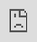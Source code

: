```yaml
---
layout: post
date:   2020-05-10
image: "/conflict_urbanism_sp2020/images/Screenshot 2020-05-11 at 07.05.30.png"
title:  "Off The Grid: A Spatial Exploration of the Historic Development of the Brooklyn Street Grid"
author: "Sumer Drall & Amelia Marcantonio-Fields"
---
```

#### Introduction  ####
Today, it is hard to believe that Brooklyn was the heart of farming in the 19th century. The historic implementation of the Brooklyn street grid is the epitome of the transformation from rural to urban. Over the course of the mid-1800s to the early-1900s, the execution of street grid created development in the city of Brooklyn. This spatial project examines three outlying neighborhoods and major farming communities in old Brooklyn - Gravesend, New Utrecht, and Flatlands - and their relationship with the growing street network. This project aims to examine spatial pushes and pulls between historic farmlands and the actualization of the modern street grid from 1850-1910. The central research question for this project is: how have these neighborhoods either transformed or stayed constant in the implementation of the street grid?  


#### Background  ####
Following a massive increase in population in the late 18th century, New York consolidated its role as America’s leading city in the 19th century with a string of influential infrastructural and financial decisions in the face of historic socio-political events.  In 1807, a steamboat route between New York and Albany spurred cargo and passenger movement. In 1825, the city completed construction of the Erie Canal--hence providing direct access to Atlantic Ocean trade routes and allowing the natural harbour of the city to be utilized in its full capacity. Impacted by the devastating Great Fire of New York in 1835 and motivated by the importance of increasing water supply, the city commenced service of the Croton Aqueduct in 1842. The economic developments in the 19th century also coincided with a period of increased immigration into the city, leading to not only a larger workforce, but also a more packed city. Although the prospect of an expanding population influenced the 1811 Plan that designed Manhattan’s famed rectangular and rigid street grid, the steeply rising immigration rates post the Civil War and tightly cramped tenements led to concerns that New York was reaching its density limits.

![Figure 1](/conflict_urbanism_sp2020/images/BrooklynHNYC/PopulationGrowth.png)

The economic success and infrastructural developments of New York also had a domino effect on Brooklyn’s own prosperity. As population rose in 19th century Manhattan, more and more New Yorkers looked towards Brooklyn, which was established as a city in 1834, as a residential alternative. The City of Brooklyn originally included the northwestern tip of the borough. In 1839, Brooklyn began to develop its own residential grid system. Bolstered by regular steam service, the eastern shore cities of Williamsburg and Bushwick became viable options to commute to workplaces in Lower Manhattan. Both cities later were annexed by Brooklyn in 1854. The growing shipping industry and the deepening of the Gowanus Canal provided Brooklyn with increased industrial access to the waterfront. Further links to New York were also established through sharing of utilities such as fire services and the opening of the Brooklyn Bridge in 1883.  

![Figure 2](/conflict_urbanism_sp2020/images/BrooklynHNYC/agriculturegraphs.png)

As the city of Brooklyn quickly industrialized, the rest of Kings County remained predominantly agricultural. As larger transportation networks were established towards the end of the 19th century, the county became further integrated despite its contrasting socio-spatial characteristics. This integration was only consolidated when neighboring towns were annexed in quick succession - New Lots in 1886; Flatbush, Gravesend, and New Utrecht in 1894; and Flatlands in 1896. This large expansion made Brooklyn’s city boundaries coterminous with Kings County before it’s subsequent consolidation into Greater New York in 1898.    

While it’s status as a city was short lived, the simultaneous formation of residential and industrial Brooklyn as a response to the developments in Manhattan and the successive annexations of neighboring agricultural towns had important ramifications on the growth of the borough as a whole. Not only was there a tension between two distinctive ways of life-- agricultural and urban--but this tension manifested itself spatially. As opposed to the close residential units and transport networks of Brooklyn pre-1886, the rest of the towns in Kings County consisted of sprawling farmlands. From a small residential street grid in the middle of the century to at one point in the late 1800s a much larger residential street grid surrounded by farm lines of the newly annexed agricultural towns -- this conflict is best understood through Brooklyn’s street grid.   


<div class="iframe-column">
  <iframe src="https://sumerd.github.io/Map/AmeliaSumer2.html" style="position:absolute;top:0;left:0;width:100%;height:100%;" frameborder="0"></iframe>
</div>
*Toggle on and off layers on top right of map to view street grid in 1850, 1880, 1910*
     
#### Case Studies ####
The nature and topologies of these farming towns were undeniably similar. The populations in all of these small towns boomed after the 1800s while the amount of farm acreage alloted continued to decline. All of these small towns were centered around a small center (displayed below) and much of the coming development would try to incorporate these strong centers into orthogonal grids, and further, an infrastructural and spatial order. In 1850, these neighborhoods just consisted of centers and spokes--reaching out to other areas in Kings County. But by 1880, these neighborhoods and their surrounding areas were included in a county-wide grid plan. Finally by 1910, many of these plans were coming to fruition and these neighborhoods were getting filled in with people and buildings. The brief case studies below begin to show the intense neighborhood changes of the time.

![Figure 3](/conflict_urbanism_sp2020/images/BrooklynHNYC/1880Acreage.png)

#### Case Study 1: Gravesend ####

<iframe frameborder="0" class="juxtapose" width="100%" height="700" src="https://cdn.knightlab.com/libs/juxtapose/latest/embed/index.html?uid=d8f2c4c4-92d1-11ea-a879-0edaf8f81e27"></iframe>

One of the first towns in what we know now as Brooklyn, Gravesend was one of the first towns founded by a woman (Stockwell 1884, 1). Established as a British colony in the 1600s by Lady Deboarah Moodly, Gravesend is located in the southern part of modern day Brooklyn and is known for its relationship to famed locations such as Coney Island and the Gravesend Cemetery established in 1650. In its founding, Gravesend was, of course, a primarily agricultural town. For the 200 years that followed the first arrival of British settlers, Gravesend’s agricultural characteristic remained remarkably consistent. Prior to 1850, Gravsend’s original square street plan was established and now consists of modern day Gravesend Neck Road and McDonald Avenue (Forgotten New York 2000).   

During this intense agricultural period, Gravesend’s population barely grew. The 1835 Census stated an increase in population of only 635, which meant an increase of 427 residents over the preceding 97 years (Stockwell 1884, 15). In comparison, Brooklyn had a population of almost 7,500 in 1828, by 1840 that number had risen to more than 36,000 (Ibid). At the end of the century however, Gravesend witnessed a notable increase in population - reaching 3,500 inhabitants in 1880.  

In 1850, the center of Gravesend was connected to other development projects in Kings County. Some of these projects included: the opening of the Coney Island Causeway in 1823, Gravesend Avenue in 1838, Coney Island Plank Road in 1849 (later known as Coney Island Avenue), Ocean Avenue in 1871 and Ocean Parkway 1876, which not only connected Gravesend to the City of Brooklyn, but the neighboring agricultural towns (Stockwell 1884, 16-18). By 1880, the neighborhood of Gravesend had filled in slightly primarily with attractions like Coney Island carnival infrastructure and jockey clubs and horse parks. The Brooklyn Jockey Club and the Coney Island Jockey Club disrupted the planned grid, but symbolized increased development in the neighborhood and a new type of capitalization on agricultural tools. By 1910, many of the planned streets in 1880 had been paved or in function, and there were more buildings expanding beyond the town center. While attractions like jockey clubs were present, there were plans to phase them out and the town center began to blend in with growing infrastructure.

#### Case Study 2: New Utrecht  ####

<iframe frameborder="0" class="juxtapose" width="100%" height="700" src="https://cdn.knightlab.com/libs/juxtapose/latest/embed/index.html?uid=172e381a-92d5-11ea-a879-0edaf8f81e27"></iframe>

First established in 1652, New Utrecht comprised the modern day neighborhoods of Bensonhurst, Borough Park and Bay Ridge.  Similar to other towns in Kings County, for most of its history New Utrecht was primarily farmland. Census data states that almost 80 percent of its inhabitants were involved in agriculture in 1840 (Linder and Zacharias 1999, 314). The center of New Utrecht was in southwestern Brooklyn by the Gravesend Bay, and consisted of a trisection of three historic roads, two from the colonial era: the Road from New Utrecht to Flatbush - today’s 18th Avenue; the southwest end of Kings Highway; and the Brooklyn, Greenwood and Bath Plank Road — which is now New Utrecht Avenue (Forgotten New York 2010).     

In 1850, it is obvious that the center of New Utrecht formed around Brooklyn and Bath Plank Road and Kings Highway as it is situated right in the middle. The improvement of street car and railroad networks in the region--such as the opening of the Brooklyn, Bath and Coney Island Railroad in 1864--were important developments that connected the town to the rest of the county. By 1880, much of the surrounding area of the town’s center was actually filled in with paved roads and there is a clear densification of buildings. However, it’s relative distance from Brooklyn and lower expenses compared to the city’s municipal government ensured that for most of the 19th century opposition for annexation remained strong. It was only in 1894 when forced into consolidation by the state legislature that New Utrecht agreed to an annexation by Brooklyn (Williams 2014). By 1910, after the town was annexed by the city, it continued to experience more street paving and building construction

#### Case Study 3: Flatlands  ####

<iframe frameborder="0" class="juxtapose" width="100%" height="700" src="https://cdn.knightlab.com/libs/juxtapose/latest/embed/index.html?uid=cb983f36-92d4-11ea-a879-0edaf8f81e27"></iframe>

Located in the southeast part of modern day Brooklyn, Flatlands was the last of the Kings County agricultural towns to be annexed by Brooklyn in 1896. Due to the location of the neighboring Jamaica Bay, Flatlands was valued for its advantages in rich agricultural land and was termed even at the time of annexation as “a farming town” and an “agricultural district” by the press (Linder and Zacharias 1999, 119). Unlike the other agricultural towns that experienced some level of increased transit connectivity over the span of the 19th century, Flatlands remained relatively underdeveloped infrastructurally and was dominated by farmland. While unopened, but present in 1850, the only exception to the lack of connection was the Brooklyn and Rockaway Beach Railroad, which opened in 1865 and ran through Canarsie in Flatlands (Ibid, 119).  This lack of infrastructural connectivity also translated to a lower population density (Linder and Zacharias 1999, 117) than even Flatbush and New Utrecht. In 1850, the population per square mile in Flatlands was just 81 (Ibid, 117). Yet despite increased isolation and a small population, in 1850, the very center of Flatlands was self-sustaining with its own church and school.   

While there was a planned grid for the Flatlands in 1880, it had more family-owned swaths of, most-likely, farm land than any other neighborhood in this analysis. The large presence of farming families was 0ne of the primary reasons for Flatland’s resistance to annexation as this town had a very powerful and wealthy farming population who were concerned about the extra costs (such as payment of utility services and higher tax payments) associated with citydom (Ibid, 160). As the movement to consolidate Brooklyn with the City of New York gained momentum almost simultaneously, those in opposition to Flatlands’ annexation also reduced in intensity (Zami 2015).   

Ultimately, it was announced in 1894 that Flatlands would be annexed to Brooklyn. This decision, which went into effect in 1896, had a significant impact on Flatlands. Census records from Kings County indicate that the population in Flatlands almost doubled from 1890 to 1900, with particular growth observed in the years following the announcement (Ibid). By 1910, like the other towns, some of the planned grid had taken shape. Many roads surrounding the center of Flatlands had been paved and development sprawled across them. However, areas on the outskirts of the old town were planned and were still waiting to be developed. 

<iframe frameborder="0" class="juxtapose" width="100%" height="700" src="https://cdn.knightlab.com/libs/juxtapose/latest/embed/index.html?uid=4811d4be-92a3-11ea-a879-0edaf8f81e27"></iframe>

<iframe frameborder="0" class="juxtapose" width="100%" height="700" src="https://cdn.knightlab.com/libs/juxtapose/latest/embed/index.html?uid=329c5d42-92a4-11ea-a879-0edaf8f81e27"></iframe>


#### Conclusion  ####

As the heart of old Brooklyn’s agricultural business, these three towns underwent tremendous changes between 1850-1910, and even changed to modern day. In 1850, all of these three towns started as centers and connecting roads, which later would be incorporated into a planned grid, while not always orthogonal like Manhattan’s. However, despite the efforts to incorporate these towns after annexation in one all encompassing grid, it is important to recognize that each of these town centers exist today. Despite the industrial shift and residential boom of Brooklyn, these historic and strong town centers not only still have a presence in the contemporary grid but they also signify a level of spatial resistance on the part of the various agricultural towns of Kings County over the course of the 19th and early 20th century. 

  
  
  
#### References ####

*Text:*

“Annexation and Consolidation – The Peopling of Flatbush.” Accessed May 10, 2020. 
https://eportfolios.macaulay.cuny.edu/moses2015/2015/05/07/annexation-and-consolidation/.

“Gravesend, Brooklyn - Forgotten New York.” Accessed May 10, 2020. 
https://forgotten-ny.com/2000/05/gravesend-brooklyn/.

Linder, Marc, and Lawrence S Zacharias. Of Cabbages and Kings County : Agriculture and the 
Formation of Modern Brooklyn. Iowa City: University of Iowa Press, 1999.

Stockwell, Austin Parsons. History of the Town of Gravesend, N.Y.,. Brooklyn, N.Y., 1884.

“The Heart of New Utrecht - Forgotten New York.” Accessed May 10, 2020. 
https://forgotten-ny.com/2010/02/the-heart-of-new-utrecht/.

Williams, Keith. “Brooklyn’s Evolution From Small Town to Big City to Borough.” Curbed NY, July 
24, 2014. https://ny.curbed.com/2014/7/24/10069912/brooklyns-evolution-from-small-town-to-big-city-to-borough.

*Mapping:*

Columbia University GSAPP Center for Spatial Research. Brooklyn Streets. [shapefile]

Department of City Planning. Borough Boundaries [shapefile]. 1 January 2013, updated 
2020.<https://data.cityofnewyork.us/City-Government/Borough-Boundaries/tqmj- j8zm>

Department of Information Technology & Telecommunications. NYC Street CenterLine 
[shapefile]. 19 June 2012, updated 2020. <https://data.cityofnewyork.us/City-Government/NYC-Street-Centerline-CSCL-/exjm-f27b>

Lionel Pincus and Princess Firyal Map Division, The New York Public Library. "Atlas of 
the borough of Brooklyn, city of New York. Newly constructed and based upon official maps and plans on file in the Municipal Building and Registers Office (Hall of Records). Supplemented by careful field measurements and observations [1916-1920]" The New York Public Library Digital Collections. 1916 - 1920. http://digitalcollections.nypl.org/items/a4772020-c5f8-012f-2583-58d385a7bc34

Lionel Pincus and Princess Firyal Map Division, The New York Public Library. "Atlas of 
the borough of Brooklyn, city of New York. The first Twenty Eight Wards complete in Four Volumes. Three additional volumes for the Four new wards will complete the entire borough. Volume One Embraces Sections 1, 2, 3 & 4. Volume Two, Embraces Sections 5,6&7. Volume Four Embraces Sections 12, 13 & 14. Newly constructed and based upon official maps and plans on file in the municipal building and registers office (Hall of Records) supplemented by careful field measurements and observations. By and under the direction of Hugo Ullitz, C.E. Published by E. Belcher Hyde. 97 Liberty Street, Brooklyn, 1903. Volume One." New York Public Library Digital Collections. Accessed May 11, 2020. http://digitalcollections.nypl.org/items/64b4acd6-f0f0-4e40-e040-e00a18063442

Lionel Pincus and Princess Firyal Map Division, The New York Public Library. 
"Robinson's atlas of Kings County, New York : compiled from official records ... [1890]" New York Public Library Digital Collections. Accessed May 11, 2020. http://digitalcollections.nypl.org/items/ad5443a0-c604-012f-c182-58d385a7bc34

M. Dripps. “Map of Kings and part of Queens counties, Long Island N.Y.” Library of Congress. 1852.
